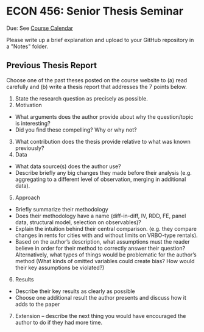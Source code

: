 # ECON 456: Senior Thesis Seminar

Due: See [Course Calendar](../README.md)

Please write up a brief explanation and upload to your GitHub repository in a "Notes" folder. 

## Previous Thesis Report

Choose one of the past theses posted on the course website to (a) read carefully and (b) write a
thesis report that addresses the 7 points below.

1. State the research question as precisely as possible.
2. Motivation
- What arguments does the author provide about why the question/topic is
interesting?
- Did you find these compelling? Why or why not?
3. What contribution does the thesis provide relative to what was known previously?
4. Data
- What data source(s) does the author use?
- Describe briefly any big changes they made before their analysis (e.g. aggregating
to a different level of observation, merging in additional data).
5. Approach
- Briefly summarize their methodology
- Does their methodology have a name (diff-in-diff, IV, RDD, FE, panel data,
structural model, selection on observables)?
- Explain the intuition behind their central comparison. (e.g. they compare changes
in rents for cities with and without limits on VRBO-type rentals).
- Based on the author’s description, what assumptions must the reader believe in
order for their method to correctly answer their question? Alternatively, what
types of things would be problematic for the author’s method (What kinds of
omitted variables could create bias? How would their key assumptions be
violated?)
6. Results
- Describe their key results as clearly as possible
- Choose one additional result the author presents and discuss how it adds to the
paper
7. Extension – describe the next thing you would have encouraged the author to do if they
had more time.
